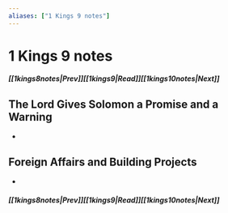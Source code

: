 ```yaml
---
aliases: ["1 Kings 9 notes"]
---
```

# 1 Kings 9 notes
##### <span class=arrow-left></span>[[1kings8notes|Prev]]<span class=navigation-separator></span>[[1kings9|Read]]<span class=navigation-separator></span>[[1kings10notes|Next]]<span class=arrow-right></span>
## The Lord Gives Solomon a Promise and a Warning
- 
## Foreign Affairs and Building Projects
- 
##### <span class=arrow-left></span>[[1kings8notes|Prev]]<span class=navigation-separator></span>[[1kings9|Read]]<span class=navigation-separator></span>[[1kings10notes|Next]]<span class=arrow-right></span>
